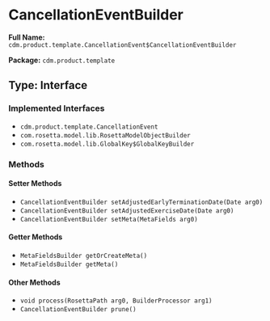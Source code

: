 # CancellationEventBuilder

**Full Name:** `cdm.product.template.CancellationEvent$CancellationEventBuilder`

**Package:** `cdm.product.template`

## Type: Interface

### Implemented Interfaces

- `cdm.product.template.CancellationEvent`
- `com.rosetta.model.lib.RosettaModelObjectBuilder`
- `com.rosetta.model.lib.GlobalKey$GlobalKeyBuilder`

### Methods

#### Setter Methods

- `CancellationEventBuilder setAdjustedEarlyTerminationDate(Date arg0)`
- `CancellationEventBuilder setAdjustedExerciseDate(Date arg0)`
- `CancellationEventBuilder setMeta(MetaFields arg0)`

#### Getter Methods

- `MetaFieldsBuilder getOrCreateMeta()`
- `MetaFieldsBuilder getMeta()`

#### Other Methods

- `void process(RosettaPath arg0, BuilderProcessor arg1)`
- `CancellationEventBuilder prune()`

